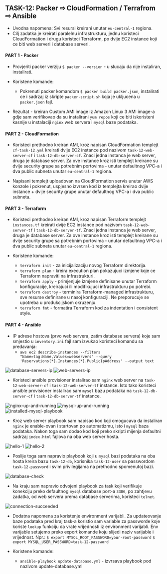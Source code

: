 ## TASK-12: Packer ⇨ CloudFormation / Terrafrom ⇨ Ansible

- Uvodna napomena: Svi resursi kreirani unutar `eu-central-1` regiona.
- Cilj zadatka je kreirati paralelnu infrastrukturu, jednu koristeci CloudFormation i drugu koristeci Terraform, po dvije EC2 instance koji ce biti web serveri i database serveri.

#### PART 1 - Packer

- Provjeriti packer verziju `$ packer --version` - u slucaju da nije instaliran, instalirati.

- Koristene komande: 

    - Pokrenuti packer komandom `$ packer build packer.json`, instalirati ce i sadrzaj iz skripte `packer-script.sh` koja je ukljucena u `packer.json` fajl.

- Rezultat - kreiran Custom AMI image iz Amazon Linux 3 AMI image-a gdje sam verifikovao da su instalirani `yum repos` koji ce biti iskoristeni kasnije u instalaciji `nginx` web servera i `mysql` baze podataka.

#### PART 2 - CloudFormation

- Koristeci prethodno kreiran AMI, kroz napisan CloudFormation templejt `cf-task-12.yml` kreirati dvije EC2 instance pod nazivom `task-12-web-server-cf` i `task-12-db-server-cf`. Znaci jedna instanca je web server, druga je database server. Za ove instance kroz isti templejt kreirane su dvije security grupe sa potrebnim portovima - unutar defaultnog VPC-a i dva public subneta unutar `eu-central-1` regiona. 

- Napisani templejt uploadovan na CloudFormation servis unutar AWS konzole i pokrenut, uspjesno izvrsen kod iz templejta kreirao dvije instance + dvije security grupe unutar defaultnog VPC-a i dva public subneta.

#### PART 3 - Terraform

- Koristeci prethodno kreiran AMI, kroz napisan Terraform templejt `instances.tf` kreirati dvije EC2 instance pod nazivom `task-12-web-server-tf` i `task-12-db-server-tf`. Znaci jedna instanca je web server, druga je database server. Za ove instance kroz isti templejt kreirane su dvije security grupe sa potrebnim portovima - unutar defaultnog VPC-a i dva public subneta unutar `eu-central-1` regiona. 

- Koristene komande:
    - `terraform init` - za inicijalizaciju novog Terraform direktorija.
    - `terraform plan` - kreira execution plan pokazujuci izmjene koje ce Terraform napraviti na infrastrukturi.
    - `terraform apply` - primjenjuje izmjene definisane unutar Terraform konfiguracije, kreirajuci ili modifikujuci infrastrukturu po potrebi.
    - `terraform destroy` - terminira Terraform-managed infrastrukturu, sve resurse definirane u nasoj konfiguraciji. Ne preporucuje se upotreba u produkcijskom okruzenju.
    - `terraform fmt` - formatira Terraform kod za indentation i consistent style.

#### PART 4 - Ansible

- IP adrese hostova (prvo web servera, zatim database servera) koje sam smjestio u `inventory.ini` fajl sam izvukao koristeci komandu sa predavanja:
    - `aws ec2 describe-instances --filters "Name=tag:Name,Values=webservers" --query 'Reservations[*].Instances[*].PublicIpAddress' --output text`

![database-servers-ip](/task-12/05-screenshots/database-servers-ip.png)
![web-servers-ip](/task-12/05-screenshots/public-ips-web-server.png)

- Koristeci ansible provisioner instalirao sam `nginx` web server na `task-12-web-server-cf` i `task-12-web-server-tf` instance. Isto tako koristeci ansible provisioner instalirao sam `mysql` bazu podataka na `task-12-db-server-cf` i `task-12-db-server-tf` instance.

![nginx-up-and-running](/task-12/05-screenshots/nginx-up-running.png)
![mysql-up-and-running](/task-12/05-screenshots/mysql-up-and-running.png)
![installed-mysql-playbook](/task-12/05-screenshots/installed-mysql.png)

- Kroz web server playbook sam napisao kod koji omogucava da instaliran `nginx` je enable-ovan i startovan po automatizmu, isto i `mysql` baza podataka. Nakon toga sam dodao kod koji preko skripti mijenja defaultni sadrzaj `index.html` fajlova na oba web server hosta.  

![hello-1](/task-12/05-screenshots/hello-from-nginx-CF-A.png)
![hello-2](/task-12/05-screenshots/hello-from-nginx-TF-A.png)

- Poslije toga sam napravio playbook koji u `mysql` bazi podataka na oba hosta kreira bazu `task-12-db`, korisnika `task-12-user` sa passwordom `task-12-password` i svim privilegijama na prethodno spomenutoj bazi.

![database-check](/task-12/05-screenshots/database-check.png)

- Na kraju sam napravio odvojeni playbook za task koji verifikuje konekciju preko defaultnog `mysql` database port-a `3306`, po zahtjevu zadatka, od web servera prema database serverima, koristeci `telnet`. 

![connection-succeeded](/task-12/05-screenshots/connectin-succeeded.png)

- Dodatna napomena za koristenje environment varijabli. Za updateovanje baze podataka pred kraj task-a koristio sam variable za passworde koje koriste `lookup` funkciju da vrate vrijednosti iz environment varijabli. Env varijable setujemo preko export komande koju slijedi naziv varijable i vrijednost. Npr.:
    `$ export MYSQL_ROOT_PASSWORD=your-root-password`
    `$ export MYSQL_USER_PASSWORD=task-12-password`

- Koristene komande:
    - `ansible-playbook update-database.yml` - izvrsava playbook pod nazivom update-database.yml
